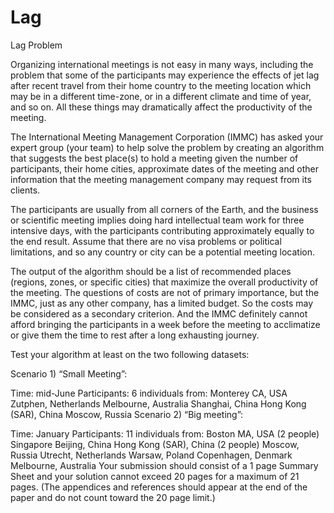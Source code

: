 # Lag
Lag
	Problem	 
 	
Organizing international meetings is not easy in many ways, including the problem that some of the participants may experience the effects of jet lag after recent travel from their home country to the meeting location which may be in a different time-zone, or in a different climate and time of year, and so on. All these things may dramatically affect the productivity of the meeting.

The International Meeting Management Corporation (IMMC) has asked your expert group (your team) to help solve the problem by creating an algorithm that suggests the best place(s) to hold a meeting given the number of participants, their home cities, approximate dates of the meeting and other information that the meeting management company may request from its clients.

The participants are usually from all corners of the Earth, and the business or scientific meeting implies doing hard intellectual team work for three intensive days, with the participants contributing approximately equally to the end result. Assume that there are no visa problems or political limitations, and so any country or city can be a potential meeting location.

The output of the algorithm should be a list of recommended places (regions, zones, or specific cities) that maximize the overall productivity of the meeting. The questions of costs are not of primary importance, but the IMMC, just as any other company, has a limited budget. So the costs may be considered as a secondary criterion. And the IMMC definitely cannot afford bringing the participants in a week before the meeting to acclimatize or give them the time to rest after a long exhausting journey.

Test your algorithm at least on the two following datasets:

Scenario 1) “Small Meeting”:

Time: mid-June
Participants: 6 individuals from:
Monterey CA, USA
Zutphen, Netherlands
Melbourne, Australia
Shanghai, China
Hong Kong (SAR), China
Moscow, Russia
Scenario 2) “Big meeting”:

Time: January
Participants: 11 individuals from:
Boston MA, USA (2 people)
Singapore
Beijing, China
Hong Kong (SAR), China (2 people)
Moscow, Russia
Utrecht, Netherlands
Warsaw, Poland
Copenhagen, Denmark
Melbourne, Australia
Your submission should consist of a 1 page Summary Sheet and your solution cannot exceed 20 pages for a maximum of 21 pages. (The appendices and references should appear at the end of the paper and do not count toward the 20 page limit.)
